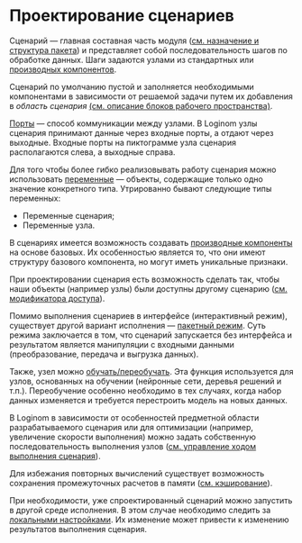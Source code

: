 # Проектирование сценариев

Сценарий — главная составная часть модуля ([см. назначение и структура пакета](../quick-start/package.md)) и представляет собой последовательность шагов по обработке данных. Шаги задаются узлами из стандартных или [производных компонентов](./derived-component.md).

Сценарий по умолчанию пустой и заполняется необходимыми компонентами в зависимости от решаемой задачи путем их добавления в *область сценария* [(см. описание блоков рабочего пространства)](./description-workspace.md).

[Порты](./ports/readme.md) — способ коммуникации между узлами.
В Loginom узлы сценария принимают данные через входные порты, а отдают через выходные. Входные порты на пиктограмме узла сценария располагаются слева, а выходные справа.

Для того чтобы более гибко реализовывать работу сценария можно использовать [переменные](./variables/readme.md) — объекты, содержащие только одно значение конкретного типа. Утрированно бывают следующие типы переменных:
* Переменные сценария;
* Переменные узла.

В сценариях имеется возможность создавать [производные компоненты](./derived-component.md) на основе базовых.
Их особенностью является то, что они имеют структуру базового компонента, но могут иметь уникальные признаки.

При проектировании сценария есть возможность сделать так, чтобы наши объекты (например узлы) были доступны другому сценарию ([см. модификатора доступа](access-modifier.md)).

Помимо выполнения сценариев в интерфейсе (интерактивный режим), существует другой вариант исполнения — [пакетный режим](./batchlauncher.md). Суть режима заключается в том, что сценарий запускается без интерфейса и результатом является манипуляции с входными данными (преобразование, передача и выгрузка данных).

Также, узел можно [обучать/переобучать](./training-processors.md). Эта функция используется для узлов, основанных на обучении (нейронные сети, деревья решений и т.п.). Переобучение особенно необходимо в тех случаях, когда набор данных изменяется и требуется перестроить модель на новых данных.

В Loginom в зависимости от особенностей предметной области разрабатываемого сценария или для оптимизации (например, увеличение скорости выполнения)  можно задать собственную последовательность выполнения узлов ([см. управление ходом выполнения сценария](run-order.md)).

 Для избежания повторных вычислений существует возможность сохранения промежуточных расчетов в памяти ([см. кэширование](./caching.md)).

При необходимости, уже спроектированный сценарий можно запустить в другой среде исполнения. В этом случае необходимо следить за [локальными настройками](./local-settings.md). Их изменение может привести к изменению результатов выполнения сценария.
